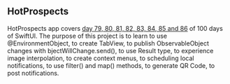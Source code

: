 ## HotProspects

HotProspects app covers [day 79, 80, 81, 82, 83, 84, 85 and 86](https://www.hackingwithswift.com/100/swiftui/79) of 100 days of SwiftUI. The purpose of this project is to learn to use @EnvironmentObject, to create TabView, to publish ObservableObject changes with bjectWillChange.send(), to use Result type, to experience image interpolation, to create context menus, to scheduling local notifications, to use filter() and map() methods, to generate QR Code, to post notifications.
